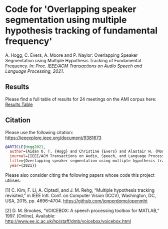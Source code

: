 # Code for 'Overlapping speaker segmentation using multiple hypothesis tracking of fundamental frequency'

A. Hogg, C. Evers, A. Moore and P. Naylor: Overlapping Speaker Segmentation using Multiple Hypothesis Tracking of Fundamental Frequency. *In: Proc. IEEE/ACM Transactions on Audio Speech and Language Processing, 2021*.

## Results
Please find a full table of results for 24 meetings on the AMI corpus here: [Results Table](https://github.com/ahogg/Overlapping_speaker_segmentation_using_multiple_hypothesis_tracking_of_fundamental_frequency/blob/master/IEEE_Transactions_2020_Overlapping_speaker_segmentation_using_multiple_hypothesis_tracking_of_fundamental_frequency_results_table.pdf)

## Citation

Please use the following citation:
https://ieeexplore.ieee.org/document/9381673
```bibtex
@ARTICLE{Hogg2021,
  author={Aidan O. T. {Hogg} and Christine {Evers} and Alastair H. {Moore} and Patrick A. {Naylor}},
  journal={IEEE/ACM Transactions on Audio, Speech, and Language Processing}, 
  title={Overlapping speaker segmentation using multiple hypothesis tracking of fundamental frequency},
  year={2021}}
```

Please also consider citing the following papers whose code this project utilises:

[1] C. Kim, F. Li, A. Ciptadi, and J. M. Rehg, “Multiple hypothesis tracking revisited,” in IEEE Intl. Conf. on Computer Vision (ICCV), Washington, DC, USA, 2015, pp. 4696–4704. https://github.com/jonperdomo/openmht

[2] D. M. Brookes, “VOICEBOX: A speech processing toolbox for MATLAB,” 1997. [Online]. Available: http://www.ee.ic.ac.uk/hp/staff/dmb/voicebox/voicebox.html


